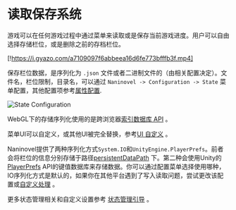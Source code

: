 # 读取保存系统

游戏可以在任何游戏过程中通过菜单来读取或是保存当前游戏进度。用户可以自由选择存储栏位，或是删除之前的存档栏位。

[!https://i.gyazo.com/a7109097f6abbeea16d6fe773bfffb3f.mp4]

保存栏位数据，是序列化为 `.json`      文件或者二进制文件的（由相关配置决定）。文件名，栏位限制，目录名，可以通过
 `Naninovel -> Configuration -> State` 菜单配置，其他配置项参考[属性配置](/zh/guide/configuration.md#保存状态).


![State Configuration](https://i.gyazo.com/f9a2462d19eb228224f1dcd5302d6b1c.png)

WebGL下的存储序列化使用的是跨浏览器[索引数据库 API](https://en.wikipedia.org/wiki/Indexed_Database_API) 。

菜单UI可以自定义，或其他UI被完全替换，参考[UI 自定义](/zh/guide/user-interface.md#UI自定义) 。

Naninovel提供了两种序列化方式`System.IO`和`UnityEngine.PlayerPrefs`。前者会将栏位的信息分别存储于路径[persistentDataPath](https://docs.unity3d.com/ScriptReference/Application-persistentDataPath.html)
下。第二种会使用Unity的[PlayerPrefs](https://docs.unity3d.com/ScriptReference/PlayerPrefs.html) API的键值数据库来存储数据。你可以通过配置菜单选择使用哪种，IO序列化方式是默认的，如果你在其他平台遇到了写入读取问题，尝试更改该配置或[自定义处理](/zh/guide/state-management.md#自定义序列化处理器) 。

更多状态管理相关和自定义设置参考 [状态管理引导](/zh/guide/state-management.md) 。
